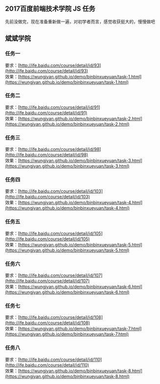## 2017百度前端技术学院 JS 任务    
先前没做完，现在准备重新做一遍，对初学者而言，感觉收获挺大的，慢慢做吧     

## 斌斌学院  
### 任务一     
要求：[http://ife.baidu.com/course/detail/id/93](http://ife.baidu.com/course/detail/id/93)          
效果：[https://wungjyan.github.io/demo/binbinxueyuan/task-1.html](https://wungjyan.github.io/demo/binbinxueyuan/task-1.html)

### 任务二     
要求：[http://ife.baidu.com/course/detail/id/91](http://ife.baidu.com/course/detail/id/91)          
效果：[https://wungjyan.github.io/demo/binbinxueyuan/task-2.html](https://wungjyan.github.io/demo/binbinxueyuan/task-2.html)

### 任务三    
要求：[http://ife.baidu.com/course/detail/id/98](http://ife.baidu.com/course/detail/id/98)          
效果：[https://wungjyan.github.io/demo/binbinxueyuan/task-3.html](https://wungjyan.github.io/demo/binbinxueyuan/task-3.html)

### 任务四   
要求：[http://ife.baidu.com/course/detail/id/103](http://ife.baidu.com/course/detail/id/103)          
效果：[https://wungjyan.github.io/demo/binbinxueyuan/task-4.html](https://wungjyan.github.io/demo/binbinxueyuan/task-4.html)

### 任务五  
要求：[http://ife.baidu.com/course/detail/id/105](http://ife.baidu.com/course/detail/id/105)          
效果：[https://wungjyan.github.io/demo/binbinxueyuan/task-5.html](https://wungjyan.github.io/demo/binbinxueyuan/task-5.html)

### 任务六 
要求：[http://ife.baidu.com/course/detail/id/107](http://ife.baidu.com/course/detail/id/107)          
效果：[https://wungjyan.github.io/demo/binbinxueyuan/task-6.html](https://wungjyan.github.io/demo/binbinxueyuan/task-6.html)

### 任务七  
要求：[http://ife.baidu.com/course/detail/id/108](http://ife.baidu.com/course/detail/id/108)            
效果：[https://wungjyan.github.io/demo/binbinxueyuan/task-7.html](https://wungjyan.github.io/demo/binbinxueyuan/task-7.html)

### 任务八   
要求：[http://ife.baidu.com/course/detail/id/110](http://ife.baidu.com/course/detail/id/110)     
效果：[https://wungjyan.github.io/demo/binbinxueyuan/task-8.html](https://wungjyan.github.io/demo/binbinxueyuan/task-8.html)
